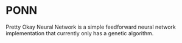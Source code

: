 # PONN
Pretty Okay  Neural Network is a simple feedforward neural network implementation that currently only has a genetic algorithm. 
